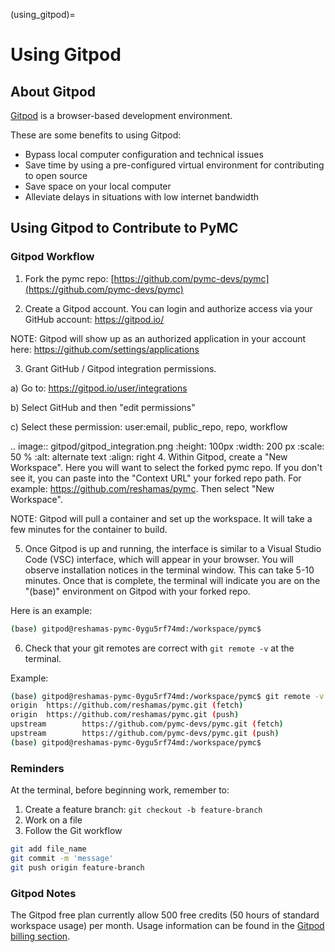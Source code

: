 (using_gitpod)=
# Using Gitpod

## About Gitpod
[Gitpod](https://www.gitpod.io/) is a browser-based development environment.

These are some benefits to using Gitpod:

- Bypass local computer configuration and technical issues
- Save time by using a pre-configured virtual environment for contributing to open source
- Save space on your local computer
- Alleviate delays in situations with low internet bandwidth

## Using Gitpod to Contribute to PyMC

### Gitpod Workflow
1. Fork the pymc repo: [https://github.com/pymc-devs/pymc](https://github.com/pymc-devs/pymc)

2. Create a Gitpod account. You can login and authorize access via your GitHub account:  https://gitpod.io/

NOTE: Gitpod will show up as an authorized application in your account here:  https://github.com/settings/applications

3. Grant GitHub / Gitpod integration permissions.

a) Go to: https://gitpod.io/user/integrations

b) Select GitHub and then "edit permissions"

c) Select these permission: user:email, public_repo, repo, workflow

<!-- ![gitpod-integration](gitpod/gitpod_integration.png) -->
.. image:: gitpod/gitpod_integration.png
   :height: 100px
   :width: 200 px
   :scale: 50 %
   :alt: alternate text
   :align: right
4. Within Gitpod, create a "New Workspace".  Here you will want to select the forked pymc repo. If you don't see it, you can paste into the "Context URL" your forked repo path.  For example:  https://github.com/reshamas/pymc.  Then select "New Workspace".

NOTE: Gitpod will pull a container and set up the workspace.  It will take a few minutes for the container to build.

5. Once Gitpod is up and running, the interface is similar to a Visual Studio Code (VSC) interface, which will appear in your browser. You will observe installation notices in the terminal window.  This can take 5-10 minutes. Once that is complete, the terminal will indicate you are on the "(base)" environment on Gitpod with your forked repo.

Here is an example:

```bash
(base) gitpod@reshamas-pymc-0ygu5rf74md:/workspace/pymc$
```

6. Check that your git remotes are correct with `git remote -v` at the terminal.

Example:

```bash
(base) gitpod@reshamas-pymc-0ygu5rf74md:/workspace/pymc$ git remote -v
origin  https://github.com/reshamas/pymc.git (fetch)
origin  https://github.com/reshamas/pymc.git (push)
upstream        https://github.com/pymc-devs/pymc.git (fetch)
upstream        https://github.com/pymc-devs/pymc.git (push)
(base) gitpod@reshamas-pymc-0ygu5rf74md:/workspace/pymc$
```

### Reminders
At the terminal, before beginning work, remember to:

1. Create a feature branch: `git checkout -b feature-branch`
1. Work on a file
1. Follow the Git workflow
```bash
git add file_name
git commit -m 'message'
git push origin feature-branch
```

### Gitpod Notes
The Gitpod free plan currently allow 500 free credits (50 hours of standard workspace usage) per month. Usage information can be found in the [Gitpod billing section](https://gitpod.io/user/billing).

